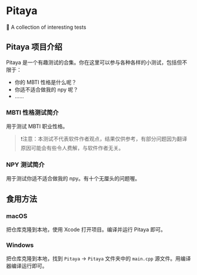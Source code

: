 # Pitaya

👻 A collection of interesting tests

## Pitaya 项目介绍

Pitaya 是一个有趣测试的合集。你在这里可以参与各种各样的小测试，包括但不限于：

- 你的 MBTI 性格是什么呢？
- 你适不适合做我的 npy 呢？
- ……

### MBTI 性格测试简介

用于测试 MBTI 职业性格。

> ❗️注意：本测试不代表软件作者观点，结果仅供参考，有部分问题因为翻译原因可能会有些令人费解，与软件作者无关。

### NPY 测试简介

用于测试你适不适合做我的 npy。有十个无厘头的问题喔。

## 食用方法

### macOS

把仓库克隆到本地，使用 Xcode 打开项目。编译并运行 Pitaya 即可。

### Windows

把仓库克隆到本地，找到 `Pitaya` -> `Pitaya` 文件夹中的 `main.cpp` 源文件。用编译器编译运行即可。
